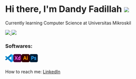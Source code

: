 # Hi there, I'm Dandy Fadillah <img src="https://media.giphy.com/media/hvRJCLFzcasrR4ia7z/giphy.gif" width="25px">

 Currently learning Computer Science at Universitas Mikroskil
 
 <p align="left">
<a href="https://github.com/dndyfdlh">
  <img height="180em" src="https://github-readme-stats-eight-theta.vercel.app/api?username=dndyfdlh&show_icons=true&theme=algolia&include_all_commits=true&count_private=true"/>
  <img height="180em" src="https://github-readme-stats-eight-theta.vercel.app/api/top-langs/?username=dndyfdlh&layout=compact&langs_count=8&theme=algolia"/>
</a>
</p>


### Softwares:

<img align="left" alt="Visual Studio Code" width="26px" src="https://raw.githubusercontent.com/github/explore/80688e429a7d4ef2fca1e82350fe8e3517d3494d/topics/visual-studio-code/visual-studio-code.png" />
<a href="https://www.adobe.com/products/xd.html" target="_blank"> <img align="left" alt="XD" width="26px" src="https://github.com/Aakarsh-B/trying-repos/blob/master/adobexd.png?raw=true"/> </a> 
<a href="https://www.adobe.com/in/products/illustrator.html" target="_blank"> <img align="left" alt="Illustrator" width="26px" src="https://github.com/Aakarsh-B/trying-repos/blob/master/illustrator.png?raw=true"/> </a> 
<a href="https://www.photoshop.com/en" target="_blank"> <img align="left" alt="Photoshop" width="26px" src="https://github.com/Aakarsh-B/trying-repos/blob/master/photoshop.png?raw=true"/> </a>
<br></br>

 How to reach me: [LinkedIn](https://www.linkedin.com/in/dandyfadillah/)


